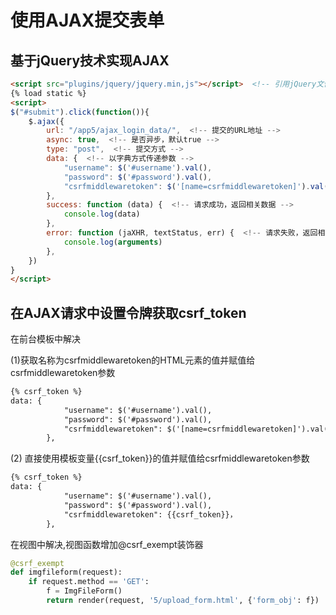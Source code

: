 # 使用AJAX提交表单

## 基于jQuery技术实现AJAX

```html
<script src="plugins/jquery/jquery.min,js"></script>  <!-- 引用jQuery文件 -->
{% load static %}
<script>
$("#submit").click(function()){
    $.ajax({
        url: "/app5/ajax_login_data/",  <!-- 提交的URL地址 -->
        async: true,  <!-- 是否异步，默认true -->
        type: "post",  <!-- 提交方式 -->
        data: {  <!-- 以字典方式传递参数 -->
            "username": $('#username').val(),
            "password": $('#password').val(),
            "csrfmiddlewaretoken": $('[name=csrfmiddlewaretoken]').val()，
        },
        success: function (data) {  <!-- 请求成功，返回相关数据 -->
            console.log(data)
        },
        error: function (jaXHR, textStatus, err) {  <!-- 请求失败，返回相关数据 -->
            console.log(arguments)
        },
    })
}
</script>
```

## 在AJAX请求中设置令牌获取csrf_token

在前台模板中解决

(1)获取名称为csrfmiddlewaretoken的HTML元素的值并赋值给csrfmiddlewaretoken参数

```html
{% csrf_token %}
data: { 
            "username": $('#username').val(),
            "password": $('#password').val(),
            "csrfmiddlewaretoken": $('[name=csrfmiddlewaretoken]').val()，
        },
```

(2) 直接使用模板变量{{csrf_token}}的值并赋值给csrfmiddlewaretoken参数

```html
{% csrf_token %}
data: { 
            "username": $('#username').val(),
            "password": $('#password').val(),
            "csrfmiddlewaretoken": {{csrf_token}}，
        },
```


在视图中解决,视图函数增加@csrf_exempt装饰器

```python
@csrf_exempt
def imgfileform(request):
    if request.method == 'GET':
        f = ImgFileForm()
        return render(request, '5/upload_form.html', {'form_obj': f})
```

